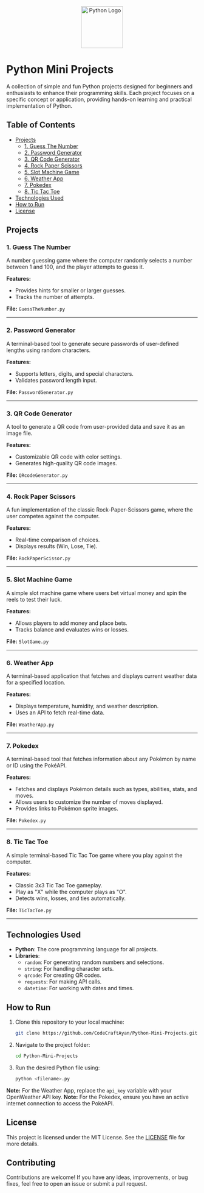 <div align="center">
  <img src="https://github.com/user-attachments/assets/00e6cad9-4dcc-4454-9a39-38356f746a48" alt="Python Logo" height="110">
</div>

# Python Mini Projects

A collection of simple and fun Python projects designed for beginners and enthusiasts to enhance their programming skills. Each project focuses on a specific concept or application, providing hands-on learning and practical implementation of Python.

## Table of Contents

- [Projects](#projects)
  - [1. Guess The Number](#1-guess-the-number)
  - [2. Password Generator](#2-password-generator)
  - [3. QR Code Generator](#3-qr-code-generator)
  - [4. Rock Paper Scissors](#4-rock-paper-scissors)
  - [5. Slot Machine Game](#5-slot-machine-game)
  - [6. Weather App](#6-weather-app)
  - [7. Pokedex](#7-pokedex)
  - [8. Tic Tac Toe](#8-tic-tac-toe)
- [Technologies Used](#technologies-used)
- [How to Run](#how-to-run)
- [License](#license)

## Projects

### 1. Guess The Number

A number guessing game where the computer randomly selects a number between 1 and 100, and the player attempts to guess it.

**Features:**
- Provides hints for smaller or larger guesses.
- Tracks the number of attempts.

**File:** `GuessTheNumber.py`

---

### 2. Password Generator

A terminal-based tool to generate secure passwords of user-defined lengths using random characters.

**Features:**
- Supports letters, digits, and special characters.
- Validates password length input.

**File:** `PasswordGenerator.py`

---

### 3. QR Code Generator

A tool to generate a QR code from user-provided data and save it as an image file.

**Features:**
- Customizable QR code with color settings.
- Generates high-quality QR code images.

**File:** `QRcodeGenerator.py`

---

### 4. Rock Paper Scissors

A fun implementation of the classic Rock-Paper-Scissors game, where the user competes against the computer.

**Features:**
- Real-time comparison of choices.
- Displays results (Win, Lose, Tie).

**File:** `RockPaperScissor.py`

---

### 5. Slot Machine Game

A simple slot machine game where users bet virtual money and spin the reels to test their luck.

**Features:**
- Allows players to add money and place bets.
- Tracks balance and evaluates wins or losses.

**File:** `SlotGame.py`

---

### 6. Weather App

A terminal-based application that fetches and displays current weather data for a specified location.

**Features:**
- Displays temperature, humidity, and weather description.
- Uses an API to fetch real-time data.

**File:** `WeatherApp.py`

---
### 7. Pokedex

A terminal-based tool that fetches information about any Pokémon by name or ID using the PokéAPI.

**Features:**
- Fetches and displays Pokémon details such as types, abilities, stats, and moves.
- Allows users to customize the number of moves displayed.
- Provides links to Pokémon sprite images.

**File:** `Pokedex.py`

---
### 8. Tic Tac Toe

A simple terminal-based Tic Tac Toe game where you play against the computer.

**Features:**
- Classic 3x3 Tic Tac Toe gameplay.
- Play as "X" while the computer plays as "O".
- Detects wins, losses, and ties automatically.

**File:** `TicTacToe.py`

---
## Technologies Used

- **Python**: The core programming language for all projects.
- **Libraries**:
  - `random`: For generating random numbers and selections.
  - `string`: For handling character sets.
  - `qrcode`: For creating QR codes.
  - `requests`: For making API calls.
  - `datetime`: For working with dates and times.

## How to Run

1. Clone this repository to your local machine:
   ```bash
   git clone https://github.com/CodeCraftAyan/Python-Mini-Projects.git
   ```
2. Navigate to the project folder:
   ```bash
   cd Python-Mini-Projects
   ```
3. Run the desired Python file using:
   ```bash
   python <filename>.py
   ```

**Note:** For the Weather App, replace the `api_key` variable with your OpenWeather API key.
**Note:** For the Pokedex, ensure you have an active internet connection to access the PokéAPI.

## License

This project is licensed under the MIT License. See the [LICENSE](LICENSE.md) file for more details.

## Contributing

Contributions are welcome! If you have any ideas, improvements, or bug fixes, feel free to open an issue or submit a pull request.
